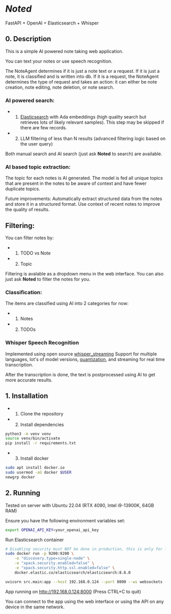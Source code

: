 # **_Noted_**

FastAPI + OpenAI + Elasticsearch + Whisper

## 0. Description

This is a simple AI powered note taking web application.

You can text your notes or use speech recognition.

The NoteAgent determines if it is just a note text or a request.
If it is just a note, it is classified and is written into db. 
If it is a request, the NoteAgent determines the type of request and takes an action: it can either be note creation,
note editing, note deletion, or note search. 

### AI powered search:
- 1. [Elasticsearch](https://www.elastic.co/elasticsearch) 
with Ada embeddings (high quality search but retrieves lots of likely relevant samples). 
This step may be skipped if there are few records.
- 2. LLM filtering of less than N results (advanced filtering logic based on the user query)

Both manual search and AI search (just ask **Noted** to search) are available.

### AI based topic extraction:
The topic for each notes is AI generated. 
The model is fed all unique topics that are present in the notes to be aware of context and
have fewer duplicate topics.

Future improvements: Automatically extract structured data from the notes and store it in a structured format.
Use context of recent notes to improve the quality of results.

## Filtering:

You can filter notes by:
- 1. TODO vs Note
- 2. Topic

Filtering is avalable as a dropdown menu in the web interface. 
You can also just ask **Noted** to filter the notes for you.


### Classification:
The items are classified using AI into 2 categories for now:
- 1. Notes
- 2. TODOs

### Whisper Speech Recognition
Implemented using open source [whisper_streaming](https://github.com/ufal/whisper_streaming)
Support for multiple languages, lot's of model versions, 
[quantization](https://opennmt.net/CTranslate2/quantization.html),
and streaming for real time transcription.

After the transcription is done, the text is postprocessed using AI to get more accurate results.

## 1. Installation

- 1. Clone the repository
- 2. Install dependencies
```bash
python3 -m venv venv
source venv/bin/activate
pip install -r requirements.txt 
```

- 3. Install docker
```bash
sudo apt install docker.io
sudo usermod -aG docker $USER
newgrp docker
```

## 2. Running

Tested on server with Ubuntu 22.04 (RTX 4090, Intel i9-13900K, 64GB RAM)

Ensure you have the following environment variables set:
```bash
export OPENAI_API_KEY=your_openai_api_key
```

Run Elasticsearch container
```bash
# Disabling security must NOT be done in production, this is only for local development
sudo docker run -p 9200:9200 \
    -e "discovery.type=single-node" \
    -e "xpack.security.enabled=false" \
    -e "xpack.security.http.ssl.enabled=false" \
    docker.elastic.co/elasticsearch/elasticsearch:8.6.0
```

```bash
uvicorn src.main:app --host 192.168.0.124 --port 8000 --ws websockets --reload
```

App running on http://192.168.0.124:8000 (Press CTRL+C to quit)

You can connect to the app using the web interface or using the API on any device in the same network.
